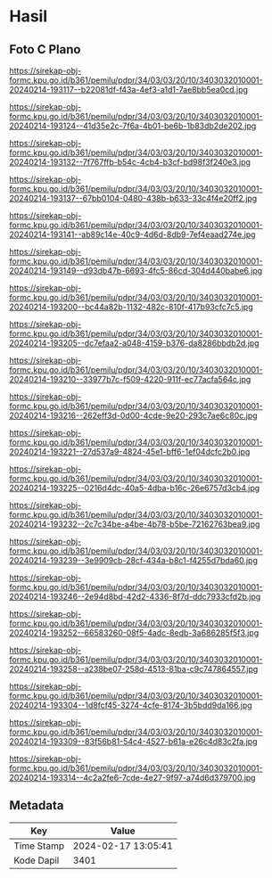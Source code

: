 # Hasil

## Foto C Plano

https://sirekap-obj-formc.kpu.go.id/b361/pemilu/pdpr/34/03/03/20/10/3403032010001-20240214-193117--b22081df-f43a-4ef3-a1d1-7ae8bb5ea0cd.jpg

https://sirekap-obj-formc.kpu.go.id/b361/pemilu/pdpr/34/03/03/20/10/3403032010001-20240214-193124--41d35e2c-7f6a-4b01-be6b-1b83db2de202.jpg

https://sirekap-obj-formc.kpu.go.id/b361/pemilu/pdpr/34/03/03/20/10/3403032010001-20240214-193132--7f767ffb-b54c-4cb4-b3cf-bd98f3f240e3.jpg

https://sirekap-obj-formc.kpu.go.id/b361/pemilu/pdpr/34/03/03/20/10/3403032010001-20240214-193137--67bb0104-0480-438b-b633-33c4f4e20ff2.jpg

https://sirekap-obj-formc.kpu.go.id/b361/pemilu/pdpr/34/03/03/20/10/3403032010001-20240214-193141--ab89c14e-40c9-4d6d-8db9-7ef4eaad274e.jpg

https://sirekap-obj-formc.kpu.go.id/b361/pemilu/pdpr/34/03/03/20/10/3403032010001-20240214-193149--d93db47b-6693-4fc5-86cd-304d440babe6.jpg

https://sirekap-obj-formc.kpu.go.id/b361/pemilu/pdpr/34/03/03/20/10/3403032010001-20240214-193200--bc44a82b-1132-482c-810f-417b93cfc7c5.jpg

https://sirekap-obj-formc.kpu.go.id/b361/pemilu/pdpr/34/03/03/20/10/3403032010001-20240214-193205--dc7efaa2-a048-4159-b376-da8286bbdb2d.jpg

https://sirekap-obj-formc.kpu.go.id/b361/pemilu/pdpr/34/03/03/20/10/3403032010001-20240214-193210--33977b7c-f509-4220-911f-ec77acfa564c.jpg

https://sirekap-obj-formc.kpu.go.id/b361/pemilu/pdpr/34/03/03/20/10/3403032010001-20240214-193216--262eff3d-0d00-4cde-9e20-293c7ae6c80c.jpg

https://sirekap-obj-formc.kpu.go.id/b361/pemilu/pdpr/34/03/03/20/10/3403032010001-20240214-193221--27d537a9-4824-45e1-bff6-1ef04dcfc2b0.jpg

https://sirekap-obj-formc.kpu.go.id/b361/pemilu/pdpr/34/03/03/20/10/3403032010001-20240214-193225--0216d4dc-40a5-4dba-b16c-26e6757d3cb4.jpg

https://sirekap-obj-formc.kpu.go.id/b361/pemilu/pdpr/34/03/03/20/10/3403032010001-20240214-193232--2c7c34be-a4be-4b78-b5be-72162763bea9.jpg

https://sirekap-obj-formc.kpu.go.id/b361/pemilu/pdpr/34/03/03/20/10/3403032010001-20240214-193239--3e9909cb-28cf-434a-b8c1-f4255d7bda60.jpg

https://sirekap-obj-formc.kpu.go.id/b361/pemilu/pdpr/34/03/03/20/10/3403032010001-20240214-193246--2e94d8bd-42d2-4336-8f7d-ddc7933cfd2b.jpg

https://sirekap-obj-formc.kpu.go.id/b361/pemilu/pdpr/34/03/03/20/10/3403032010001-20240214-193252--66583260-08f5-4adc-8edb-3a686285f5f3.jpg

https://sirekap-obj-formc.kpu.go.id/b361/pemilu/pdpr/34/03/03/20/10/3403032010001-20240214-193258--a238be07-258d-4513-81ba-c9c747864557.jpg

https://sirekap-obj-formc.kpu.go.id/b361/pemilu/pdpr/34/03/03/20/10/3403032010001-20240214-193304--1d8fcf45-3274-4cfe-8174-3b5bdd9da166.jpg

https://sirekap-obj-formc.kpu.go.id/b361/pemilu/pdpr/34/03/03/20/10/3403032010001-20240214-193309--83f56b81-54c4-4527-b61a-e26c4d83c2fa.jpg

https://sirekap-obj-formc.kpu.go.id/b361/pemilu/pdpr/34/03/03/20/10/3403032010001-20240214-193314--4c2a2fe6-7cde-4e27-9f97-a74d6d379700.jpg


## Metadata

| Key        | Value               |
| ---------- | ------------------- |
| Time Stamp | 2024-02-17 13:05:41 |
| Kode Dapil | 3401                |




